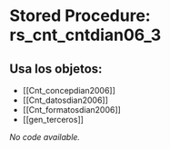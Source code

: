 # Stored Procedure: rs_cnt_cntdian06_3

## Usa los objetos:
- [[Cnt_concepdian2006]]
- [[Cnt_datosdian2006]]
- [[Cnt_formatosdian2006]]
- [[gen_terceros]]

*No code available.*
